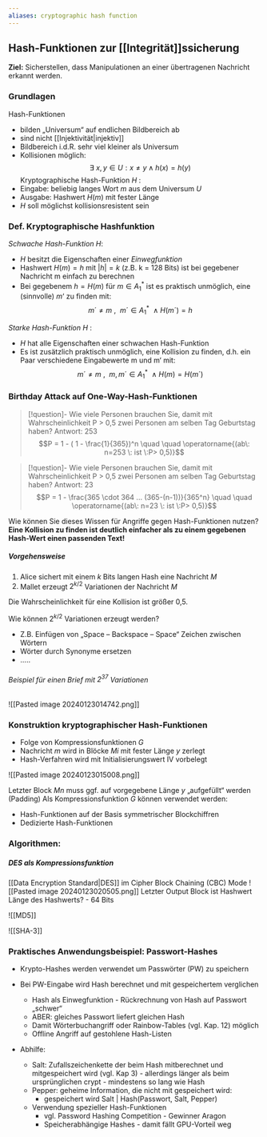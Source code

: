 ```yaml
---
aliases: cryptographic hash function
---
```


## Hash-Funktionen zur [[Integrität]]ssicherung

**Ziel:** Sicherstellen, dass Manipulationen an einer übertragenen Nachricht erkannt werden.

### Grundlagen
Hash-Funktionen 
- bilden „Universum“ auf endlichen Bildbereich ab 
- sind nicht [[Injektivität|injektiv]] 
- Bildbereich i.d.R. sehr viel kleiner als Universum
- Kollisionen möglich:  
$$\exists\: x, y \in U : x \ne y \wedge h(x) = h(y)$$
Kryptographische Hash-Funktion $H$ : 
- Eingabe: beliebig langes Wort $m$ aus dem Universum $U$ 
- Ausgabe: Hashwert $H(m)$ mit fester Länge 
- $H$ soll möglichst kollisionsresistent sein

### Def. Kryptographische Hashfunktion

*Schwache Hash-Funktion* $H$: 
- $H$ besitzt die Eigenschaften einer *Einwegfunktion* 
- Hashwert $H(m) = h$ mit $|h|=k$ (z.B. k = 128 Bits) ist bei gegebener Nachricht m einfach zu berechnen 
- Bei gegebenem $h = H(m)$ für $m \in A^*_1$ ist es praktisch unmöglich, eine (sinnvolle) $m$‘ zu finden mit:
$$m´ \ne m \:,\:\:  m´ \in A^*_1 \:\: \wedge \: H(m´)=h $$

*Starke Hash-Funktion* $H$ :
- $H$ hat alle Eigenschaften einer schwachen Hash-Funktion 
- Es ist zusätzlich praktisch unmöglich, eine Kollision zu finden, d.h. ein Paar verschiedene Eingabewerte m und m‘ mit:
$$m´ \ne m \:,\:\:  m,m´ \in A^*_1 \:\: \wedge \: H(m)=H(m´) $$

### Birthday Attack auf One-Way-Hash-Funktionen

>[!question]- Wie viele Personen brauchen Sie, damit mit Wahrscheinlichkeit P > 0,5 zwei Personen am selben Tag Geburtstag haben? 
> Antwort: 253   $$P = 1 - ( 1 - \frac{1}{365})^n \quad \quad \operatorname{(ab\: n=253 \: ist \:P> 0,5)}$$


>[!question]- Wie viele Personen brauchen Sie, damit mit Wahrscheinlichkeit P > 0,5 zwei Personen am selben Tag Geburtstag haben?
>Antwort: 23
>$$P = 1 -  \frac{365 \cdot 364 ... (365-(n-1))}{365^n} \quad \quad \operatorname{(ab\: n=23 \: ist \:P> 0,5)}$$

Wie können Sie dieses Wissen für Angriffe gegen Hash-Funktionen nutzen? 
**Eine Kollision zu finden ist deutlich einfacher als zu einem gegebenen Hash-Wert einen passenden Text!**

##### Vorgehensweise
1. Alice sichert mit einem $k$ Bits langen Hash eine Nachricht $M$ 
2. Mallet erzeugt $2^{k/2}$ Variationen der Nachricht $M$

Die Wahrscheinlichkeit für eine Kollision ist größer 0,5. 

Wie können $2^{k/2}$ Variationen erzeugt werden? 
- Z.B. Einfügen von „Space – Backspace – Space“ Zeichen zwischen Wörtern 
- Wörter durch Synonyme ersetzen 
- .....

###### Beispiel für einen Brief mit $2^{37}$ Variationen

![[Pasted image 20240123014742.png]]

### Konstruktion kryptographischer Hash-Funktionen
- Folge von Kompressionsfunktionen $G$ 
- Nachricht $m$ wird in Blöcke $Mi$ mit fester Länge $y$ zerlegt 
- Hash-Verfahren wird mit Initialisierungswert IV vorbelegt

![[Pasted image 20240123015008.png]]

Letzter Block $Mn$ muss ggf. auf vorgegebene Länge $y$ „aufgefüllt“ werden (Padding) 
Als Kompressionsfunktion $G$ können verwendet werden: 
- Hash-Funktionen auf der Basis symmetrischer Blockchiffren 
- Dedizierte Hash-Funktionen

### Algorithmen:

##### DES als Kompressionsfunktion
[[Data Encryption Standard|DES]] im Cipher Block Chaining (CBC) Mode
![[Pasted image 20240123020505.png]]
Letzter Output Block ist Hashwert 
Länge des Hashwerts? - 64 Bits

![[MD5]]
 
 ![[SHA-3]]
### Praktisches Anwendungsbeispiel: Passwort-Hashes

- Krypto-Hashes werden verwendet um Passwörter (PW) zu speichern 
- Bei PW-Eingabe wird Hash berechnet und mit gespeichertem verglichen 
	- Hash als Einwegfunktion - Rückrechnung von Hash auf Passwort „schwer“ 
	- ABER: gleiches Passwort liefert gleichen Hash 
	- Damit Wörterbuchangriff oder Rainbow-Tables (vgl. Kap. 12) möglich 
	- Offline Angriff auf gestohlene Hash-Listen

- Abhilfe: 
	- Salt: Zufallszeichenkette der beim Hash mitberechnet und mitgespeichert wird (vgl. Kap 3) - allerdings länger als beim ursprünglichen crypt - mindestens so lang wie Hash 
	- Pepper: geheime Information, die nicht mit gespeichert wird: 
		- gespeichert wird Salt | Hash(Passwort, Salt, Pepper) 
	- Verwendung spezieller Hash-Funktionen 
		- vgl. Password Hashing Competition - Gewinner Aragon 
		- Speicherabhängige Hashes - damit fällt GPU-Vorteil weg